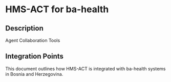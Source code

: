 # HMS-ACT for ba-health

## Description

Agent Collaboration Tools

## Integration Points

This document outlines how HMS-ACT is integrated with ba-health systems in Bosnia and Herzegovina.
